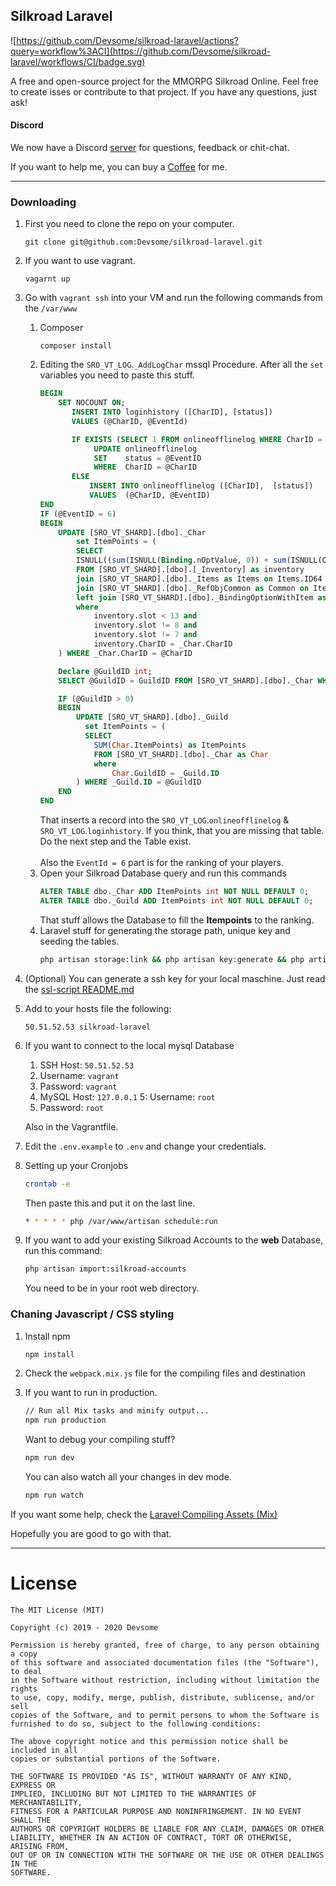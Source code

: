 ## Silkroad Laravel

![https://github.com/Devsome/silkroad-laravel/actions?query=workflow%3ACI](https://github.com/Devsome/silkroad-laravel/workflows/CI/badge.svg)

A free and open-source project for the MMORPG Silkroad Online.
Feel free to create isses or contribute to that project. If you have any questions, just ask!

#### Discord
We now have a Discord [server](https://discord.gg/MNjY4By) for questions, feedback or chit-chat.

If you want to help me, you can buy a [Coffee](https://www.buymeacoffee.com/Mi0v2sB) for me.
<hr>

### Downloading

1. First you need to clone the repo on your computer.
    ```
    git clone git@github.com:Devsome/silkroad-laravel.git
    ```
2. If you want to use vagrant.
    ```
    vagarnt up
    ``` 
3. Go with `vagrant ssh` into your VM and run the following commands from the `/var/www`
    1. Composer
        ```
        composer install
        ```
    2. Editing the `SRO_VT_LOG`.`_AddLogChar` mssql Procedure. After all the `set` variables you need to paste this stuff.
        ```sql
        BEGIN
            SET NOCOUNT ON;
               INSERT INTO loginhistory ([CharID], [status])
               VALUES (@CharID, @EventId)

               IF EXISTS (SELECT 1 FROM onlineofflinelog WHERE CharID = @CharID)
                    UPDATE onlineofflinelog
                    SET    status = @EventID
                    WHERE  CharID = @CharID
               ELSE
                   INSERT INTO onlineofflinelog ([CharID],  [status])
                   VALUES  (@CharID, @EventID)
        END
        IF (@EventID = 6)
        BEGIN
            UPDATE [SRO_VT_SHARD].[dbo]._Char 
                set ItemPoints = (
                SELECT
                ISNULL((sum(ISNULL(Binding.nOptValue, 0)) + sum(ISNULL(OptLevel, 0)) + sum(ISNULL(Common.ReqLevel1, 0))), 0) as ItemPoints
                FROM [SRO_VT_SHARD].[dbo].[_Inventory] as inventory
                join [SRO_VT_SHARD].[dbo]._Items as Items on Items.ID64  = inventory.ItemID
                join [SRO_VT_SHARD].[dbo]._RefObjCommon as Common on Items.RefItemId  = Common.ID
                left join [SRO_VT_SHARD].[dbo]._BindingOptionWithItem as Binding on Binding.nItemDBID = Items.ID64
                where
                    inventory.slot < 13 and
                    inventory.slot != 8 and
                    inventory.slot != 7 and
                    inventory.CharID = _Char.CharID
            ) WHERE _Char.CharID = @CharID
        
            Declare @GuildID int;
            SELECT @GuildID = GuildID FROM [SRO_VT_SHARD].[dbo]._Char WHERE _Char.CharID = @CharID
        
            IF (@GuildID > 0)
            BEGIN
                UPDATE [SRO_VT_SHARD].[dbo]._Guild 
                  set ItemPoints = (
                  SELECT
                    SUM(Char.ItemPoints) as ItemPoints
                    FROM [SRO_VT_SHARD].[dbo]._Char as Char
                    where
                        Char.GuildID = _Guild.ID
                ) WHERE _Guild.ID = @GuildID
            END
        END
        ```
        That inserts a record into the `SRO_VT_LOG`.`onlineofflinelog` & `SRO_VT_LOG`.`loginhistory`. If you think, that you are missing that table. Do the next step and the Table exist.
        <br><br>Also the `EventId = 6` part is for the ranking of your players.
    4. Open your Silkroad Database query and run this commands
        ```sql
        ALTER TABLE dbo._Char ADD ItemPoints int NOT NULL DEFAULT 0;
        ALTER TABLE dbo._Guild ADD ItemPoints int NOT NULL DEFAULT 0;
        ``` 
        That stuff allows the Database to fill the **Itempoints** to the ranking.
    3. Laravel stuff for generating the storage path, unique key and seeding the tables.
        ```bash
        php artisan storage:link && php artisan key:generate && php artisan migrate --seed
        ```
4. (Optional) You can generate a ssh key for your local maschine. Just read the [ssl-script README.md](/ssl-script/README.md)
5. Add to your hosts file the following:
    ```
    50.51.52.53 silkroad-laravel
    ```
6. If you want to connect to the local mysql Database
    1. SSH Host: `50.51.52.53`
    2. Username: `vagrant`
    3. Password: `vagrant`
    4. MySQL Host: `127.0.0.1`
    5: Username: `root`
    6. Password: `root`
    
    Also in the Vagrantfile.

7. Edit the `.env.example` to `.env` and change your credentials.

8. Setting up your Cronjobs
    ```bash
    crontab -e
    ```
    Then paste this and put it on the last line.
    ```bash
    * * * * * php /var/www/artisan schedule:run
    ```
9. If you want to add your existing Silkroad Accounts to the **web** Database, run this command:
    ```bash
    php artisan import:silkroad-accounts
    ```
    You need to be in your root web directory.
    
### Chaning Javascript / CSS styling

1. Install npm
    ```bash
    npm install
    ``` 
2. Check the `webpack.mix.js` file for the compiling files and destination
3. If you want to run in production.
    ```bash
    // Run all Mix tasks and minify output...
    npm run production
    ```
    
    Want to debug your compiling stuff?
    ```bash
    npm run dev
    ```
    
    You can also watch all your changes in dev mode.
    ```bash
    npm run watch
    ```

If you want some help, check the [Laravel Compiling Assets (Mix)](https://laravel.com/docs/6.x/mix)


Hopefully you are good to go with that. 
<hr>     

License
===
  
    The MIT License (MIT)
    
    Copyright (c) 2019 - 2020 Devsome
    
    Permission is hereby granted, free of charge, to any person obtaining a copy
    of this software and associated documentation files (the "Software"), to deal
    in the Software without restriction, including without limitation the rights
    to use, copy, modify, merge, publish, distribute, sublicense, and/or sell
    copies of the Software, and to permit persons to whom the Software is
    furnished to do so, subject to the following conditions:
    
    The above copyright notice and this permission notice shall be included in all
    copies or substantial portions of the Software.
    
    THE SOFTWARE IS PROVIDED "AS IS", WITHOUT WARRANTY OF ANY KIND, EXPRESS OR
    IMPLIED, INCLUDING BUT NOT LIMITED TO THE WARRANTIES OF MERCHANTABILITY,
    FITNESS FOR A PARTICULAR PURPOSE AND NONINFRINGEMENT. IN NO EVENT SHALL THE
    AUTHORS OR COPYRIGHT HOLDERS BE LIABLE FOR ANY CLAIM, DAMAGES OR OTHER
    LIABILITY, WHETHER IN AN ACTION OF CONTRACT, TORT OR OTHERWISE, ARISING FROM,
    OUT OF OR IN CONNECTION WITH THE SOFTWARE OR THE USE OR OTHER DEALINGS IN THE
    SOFTWARE.
